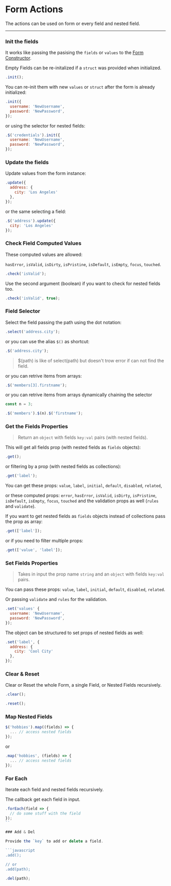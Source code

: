 # Form Actions

The actions can be used on form or every field and nested field.

---

### Init the fields

It works like passing the pasising the `fields` or `values` to the [Form Constructor](../api-reference/form-initialization.md).

Empty Fields can be re-initalized if a `struct` was provided when initialized.

```javascript
.init();
```

You can re-init them with new `values` or `struct` after the form is already initialized:

```javascript
.init({
  username: 'NewUsername',
  password: 'NewPassword',
});
```

or using the selector for nested fields:

```javascript
.$('credentials').init({
  username: 'NewUsername',
  password: 'NewPassword',
});
```

### Update the fields

Update values from the form instance:

```javascript
.update({
  address: {
    city: 'Los Angeles'
  },
});
```

or the same selecting a field:

```javascript
.$('address').update({
  city: 'Los Angeles'
});
```

### Check Field Computed Values

These computed values are allowed:

`hasError`, `isValid`, `isDirty`, `isPristine`, `isDefault`, `isEmpty`, `focus`, `touched`.

```javascript
.check('isValid');
```

Use the second argument (boolean) if you want to check for nested fields too.

```javascript
.check('isValid', true);
```

### Field Selector

Select the field passing the path using the dot notation:

```javascript
.select('address.city');
```

or you can use the alias `$()` as shortcut:

```javascript
.$('address.city');
```

> $(path) is like of select(path) but doesn't trow error if can not find the field.

or you can retrive items from arrays:

```javascript
.$('members[3].firstname');
```

or you can retrive items from arrays dynamically chaining the selector

```javascript
const n = 3;

.$('members').$(n).$('firstname');
```

### Get the Fields Properties

> Return an `object` with fields `key:val` pairs (with nested fields).

This will get all fields prop (with nested fields as `fields` objects):

```javascript
.get();
```

or filtering by a prop (with nested fields as collections):

```javascript
.get('label');
```

You can get these props: `value`, `label`, `initial`, `default`, `disabled`, `related`,

or these computed props: `error`, `hasError`, `isValid`, `isDirty`, `isPristine`, `isDefault`, `isEmpty`, `focus`, `touched` and the validation props as well (`rules` and `validate`).

If you want to get nested fields as `fields` objects instead of collections pass the prop as array:

```javascript
.get(['label']);
```

or if you need to filter multiple props:

```javascript
.get(['value', 'label']);
```

### Set Fields Properties

> Takes in input the prop name `string` and an `object` with fields `key:val` pairs.

You can pass these props: `value`, `label`, `initial`, `default`, `disabled`, `related`.

Or passing `validate` and  `rules` for the validation.

```javascript
.set('values' {
  username: 'NewUsername',
  password: 'NewPassword',
});
```

The object can be structured to set props of nested fields as well:

```javascript
.set('label', {
  address: {
    city: 'Cool City'
  },
});
```

### Clear & Reset

Clear or Reset the whole Form, a single Field, or Nested Fields recursively.

```javascript
.clear();
```

```javascript
.reset();
```

### Map Nested Fields

```javascript
$('hobbies').map((fields) => {
  ... // access nested fields
});
```

or

```javascript
.map('hobbies', (fields) => {
  ... // access nested fields
});
```

### For Each

Iterate each field and nested fields recursively.

The callback get each field in input.

```javascript
.forEach(field => {
  // do some stuff with the field
});
``

### Add & Del

Provide the `key` to add or delete a field.

```javascript
.add();

// or
.add(path);
```

```javascript
.del(path);
```

